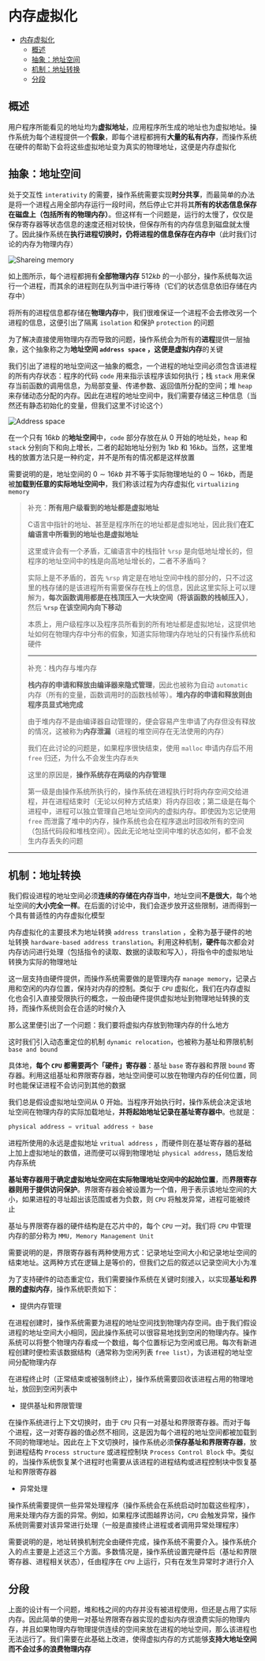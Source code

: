 # 内存虚拟化

- [内存虚拟化](#内存虚拟化)
  - [概述](#概述)
  - [抽象：地址空间](#抽象地址空间)
  - [机制：地址转换](#机制地址转换)
  - [分段](#分段)

## 概述

用户程序所能看见的地址均为**虚拟地址**，应用程序所生成的地址也为虚拟地址。操作系统为每个进程提供一个**假象**，即每个进程都拥有**大量的私有内存**，而操作系统在硬件的帮助下会将这些虚拟地址变为真实的物理地址，这便是内存虚拟化

## 抽象：地址空间

处于交互性 `interativity` 的需要，操作系统需要实现**时分共享**，而最简单的办法是将一个进程占用全部内存运行一段时间，然后停止它并将其**所有的状态信息保存在磁盘上（包括所有的物理内存）**。但这样有一个问题是，运行的太慢了，仅仅是保存寄存器等状态信息的速度还相对较快，但保存所有的内存信息到磁盘就太慢了。因此操作系统在**执行进程切换时，仍将进程的信息保存在内存中**（此时我们讨论的内存为物理内存）

![Shareing memory](../img/Shareing%20memory.png)

如上图所示，每个进程都拥有**全部物理内存** $512kb$ 的一小部分，操作系统每次运行一个进程，而其余的进程则在队列当中进行等待（它们的状态信息依旧存储在内存中）

将所有的进程信息都存储在**物理内存**中，我们很难保证一个进程不会去修改另一个进程的信息，这便引出了隔离 `isolation` 和保护 `protection` 的问题

为了解决直接使用物理内存而导致的问题，操作系统会为所有的**进程**提供一层抽象，这个抽象称之为**地址空间 `address space` **，这便是**虚拟内存**的关键

我们引出了进程的地址空间这一抽象的概念，一个进程的地址空间必须包含该进程的所有内存状态：程序的代码 `code` 用来指示该程序该如何执行；栈 `stack` 用来保存当前函数的调用信息，为局部变量、传递参数、返回值所分配的空间；堆 `heap` 来存储动态分配的内存。因此在进程的地址空间中，我们需要存储这三种信息（当然还有静态初始化的变量，但我们这里不讨论这个）

![Address space](../img/Address%20space.png)

在一个只有 $16kb$ 的**地址空间**中，`code` 部分存放在从 $0$ 开始的地址处，`heap` 和 `stack` 分别向下和向上增长，二者的起始地址分别为 $1kb$ 和 $16kb$。当然，这里堆栈的放置方法只是一种约定，并不是所有的情况都是这样放置

需要说明的是，地址空间的 $0\sim 16kb$ 并不等于实际物理地址的 $0\sim 16kb$，而是被**加载到任意的实际地址空间中**，我们称该过程为内存虚拟化 `virtualizing memory`

> 补充：**所有用户级看到的地址都是虚拟地址**
> 
> C语言中指针的地址、甚至是程序所在的地址都是虚拟地址，因此我们**在汇编语言中所看到的地址也是虚拟地址**
>
> 这里或许会有一个矛盾，汇编语言中的栈指针 `%rsp` 是向低地址增长的，但程序的地址空间中的栈是向高地址增长的，二者不矛盾吗？
>
> 实际上是不矛盾的，首先 `%rsp` 肯定是在地址空间中栈的部分的，只不过这里的栈存储的是该进程所有需要保存在栈上的信息，因此这里实际上可以理解为，**每次函数调用都是在栈顶压入一大块空间（将该函数的栈帧压入）**，然后 **`%rsp` 在该空间内向下移动**
>
> 本质上，用户级程序以及程序员所看到的所有地址都是虚拟地址，这提供地址如何在物理内存中分布的假象，知道实际物理内存地址的只有操作系统和硬件
>
>---
>
> 补充：栈内存与堆内存
> 
> **栈内存的申请和释放由编译器来隐式管理**，因此也被称为自动 `automatic` 内存（所有的变量，函数调用时的函数栈帧等）。**堆内存的申请和释放则由程序员显式地完成**
>
> 由于堆内存不是由编译器自动管理的，便会容易产生申请了内存但没有释放的情况，这被称为**内存泄漏**（进程的堆空间存在无法使用的内存）
>
> 我们在此讨论的问题是，如果程序很快结束，使用 `malloc` 申请内存后不用 `free` 归还，为什么不会发生内存`丢失`
>
> 这里的原因是，**操作系统存在两级的内存管理**
> 
> 第一级是由操作系统所执行的，操作系统在进程执行时将内存空间交给进程，并在进程结束时（无论以何种方式结束）将内存回收；第二级是在每个进程中，进程可以独立管理自己地址空间内的虚拟内存。即使因为忘记使用 `free` 而泄露了堆中的内存，操作系统也会在程序退出时回收所有的空间（包括代码段和堆栈空间）。因此无论地址空间中堆的状态如何，都不会发生内存丢失的问题

---

## 机制：地址转换

我们假设进程的地址空间必须**连续的存储在内存当中**，地址空间**不是很大**，每个地址空间的**大小完全一样**。在后面的讨论中，我们会逐步放开这些限制，进而得到一个具有普适性的内存虚拟化模型

内存虚拟化的主要技术为地址转换 `address translation` ，全称为基于硬件的地址转换 `hardware-based address translation`。利用这种机制，**硬件**每次都会对内存访问进行处理（包括指令的读取、数据的读取和写入），将指令中的虚拟地址转换为实际的物理地址

这一层支持由硬件提供，而操作系统需要做的是管理内存 `manage memory`，记录占用和空闲的内存位置，保持对内存的控制。类似于 `CPU` 虚拟化，我们在内存虚拟化也会引入直接受限执行的概念，一般由硬件提供虚拟地址到物理地址转换的支持，而操作系统则会在合适的时候介入

那么这里便引出了一个问题：我们要将虚拟内存放到物理内存的什么地方

这时我们引入动态重定位的机制 `dynamic relocation`，也被称为基址和界限机制 `base and bound`

具体地，**每个 `CPU` 都需要两个「硬件」寄存器**：基址 `base` 寄存器和界限 `bound` 寄存器。利用这组基址和界限寄存器，地址空间便可以放在物理内存的任何位置，同时也能保证进程不会访问到其他的数据

我们总是假设虚拟地址空间从 $0$ 开始。当程序开始执行时，操作系统会决定该地址空间在物理内存的实际加载地址，**并将起始地址记录在基址寄存器中**。也就是：

```c
physical address = vritual address + base
```

进程所使用的永远是虚拟地址 `vritual address` ，而硬件则在基址寄存器的基础上加上虚拟地址的数值，进而便可以得到物理地址 `physical address`，随后发给内存系统

**基址寄存器用于确定虚拟地址空间在实际物理地址空间中的起始位置**，而**界限寄存器则用于提供访问保护**。界限寄存器会被设置为一个值，用于表示该地址空间的大小，如果进程的寻址超出该范围或者为负数，则 `CPU` 将触发异常，进程可能被终止

基址与界限寄存器的硬件结构是在芯片中的，每个 `CPU` 一对。我们将 `CPU` 中管理内存的部分称为 `MMU, Memory Management Unit`

需要说明的是，界限寄存器有两种使用方式：记录地址空间大小和记录地址空间的结束地址。这两种方式在逻辑上是等价的，但我们之后的叙述以记录空间大小为准


为了支持硬件的动态重定位，我们需要操作系统在关键时刻接入，以实现**基址和界限的虚拟内存**，操作系统职责如下：

* 提供内存管理

在进程创建时，操作系统需要为进程的地址空间找到物理内存空间。由于我们假设进程的地址空间大小相同，因此操作系统可以很容易地找到空闲的物理内存。操作系统可以将整个物理内存看成一个数组，每个位置标记为空闲或已用。每次有新进程创建时便检索该数据结构（通常称为空闲列表 `free list`），为该进程的地址空间分配物理内存

在进程终止时（正常结束或被强制终止），操作系统需要回收该进程占用的物理地址，放回到空闲列表中

* 提供基址和界限管理

在操作系统进行上下文切换时，由于 `CPU` 只有一对基址和界限寄存器。而对于每个进程，这一对寄存器的值必然不相同，这是因为每个进程的地址空间都被加载到不同的物理地址。因此在上下文切换时，操作系统必须**保存基址和界限寄存器**，放到进程结构 `Process structure` 或进程控制块 `Process Control Block` 中。类似的，当操作系统恢复某个进程时也需要从该进程的进程结构或进程控制块中恢复基址和界限寄存器

* 异常处理

操作系统需要提供一些异常处理程序（操作系统会在系统启动时加载这些程序），用来处理内存方面的异常。例如，如果程序试图越界访问，`CPU` 会触发异常，操作系统则需要对该异常进行处理（一般是直接终止进程或者调用异常处理程序）

需要说明的是，地址转换机制完全由硬件完成，操作系统不需要介入。操作系统介入的点主要是上述这三个方面。多数情况是，操作系统设置完硬件后（基址和界限寄存器、进程相关状态），任由程序在 `CPU` 上运行，只有在发生异常时才进行介入

## 分段

上面的设计有一个问题，堆和栈之间的内存并没有被进程使用，但还是占用了实际内存。因此简单的使用一对基址界限寄存器实现的虚拟内存很浪费实际的物理内存，并且如果物理内存物理提供连续的空间来放在进程的地址空间，那么该进程也无法运行了。我们需要在此基础上改进，使得虚拟内存的方式能够**支持大地址空间而不会过多的浪费物理内存**

